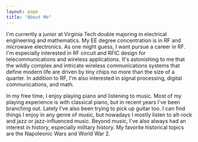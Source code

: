 ```yaml
---
layout: page
title: "About Me"
---
```


I'm currently a junior at Virginia Tech double majoring in electrical engineering and mathematics. My EE degree concentration is in RF and microwave electronics. As one might guess, I want pursue a career in RF. I'm especially interested in RF circuit and RFIC design for telecommunications and wireless applications. It's astonishing to me that the wildly complex and intricate wireless communications systems that define modern life are driven by tiny chips no more than the size of a quarter. In addition to RF, I'm also interested in signal processing, digital communications, and math. 

In my free time, I enjoy playing piano and listening to music. Most of my playing experience is with classical piano, but in recent years I've been branching out. Lately I've also been trying to pick up guitar too. I can find things I enjoy in any genre of music, but nowadays I mostly listen to alt-rock and jazz or jazz-influenced music. Beyond music, I've also always had an interest in history, especially military history. My favorite historical topics are the Napoleonic Wars and World War 2. 
